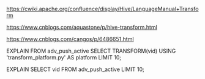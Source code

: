 https://cwiki.apache.org/confluence/display/Hive/LanguageManual+Transform

https://www.cnblogs.com/aquastone/p/hive-transform.html

https://www.cnblogs.com/cangos/p/6486651.html


EXPLAIN FROM adv_push_active
SELECT TRANSFORM(vid)
USING 'transform_platform.py'
AS platform
LIMIT 10;

EXPLAIN SELECT vid
FROM adv_push_active
LIMIT 10;
